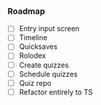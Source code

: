 ### Roadmap

- [ ] Entry input screen
- [ ] Timeline
- [ ] Quicksaves
- [ ] Rolodex
- [ ] Create quizzes
- [ ] Schedule quizzes
- [ ] Quiz repo
- [ ] Refactor entirely to TS
